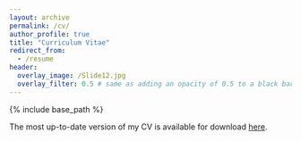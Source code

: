 ```yaml
---
layout: archive
permalink: /cv/
author_profile: true
title: "Curriculum Vitae"
redirect_from:
  - /resume
header:
  overlay_image: /Slide12.jpg
  overlay_filter: 0.5 # same as adding an opacity of 0.5 to a black background
---
```


{% include base_path %}

The most up-to-date version of my CV is available for download [here](../files/Alessandro_Brioschi_CV.pdf).


